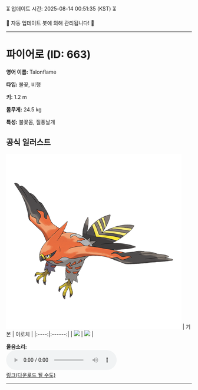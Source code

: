 
⏳ 업데이트 시간: 2025-08-14 00:51:35 (KST) ⏳

🤖 자동 업데이트 봇에 의해 관리됩니다! 🤖

---

# 파이어로 (ID: 663)
**영어 이름:** Talonflame

**타입:** 불꽃, 비행

**키:** 1.2 m

**몸무게:** 24.5 kg

**특성:** 불꽃몸, 질풍날개

## 공식 일러스트
![](https://raw.githubusercontent.com/PokeAPI/sprites/master/sprites/pokemon/other/official-artwork/663.png)
| 기본 | 이로치 |
|:----:|:------:|
| <img src="http://play.pokemonshowdown.com/sprites/ani/talonflame.gif" width="200"> | <img src="http://play.pokemonshowdown.com/sprites/ani-shiny/talonflame.gif" width="200"> |

**울음소리:**<br><audio controls src="https://raw.githubusercontent.com/PokeAPI/cries/main/cries/pokemon/latest/663.ogg"></audio><br> [링크(다운로드 될 수도)](https://raw.githubusercontent.com/PokeAPI/cries/main/cries/pokemon/latest/663.ogg)


---
